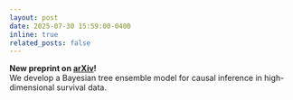 ```yaml
---
layout: post
date: 2025-07-30 15:59:00-0400
inline: true
related_posts: false
---
```



**New preprint on [arXiv](https://arxiv.org/abs/2507.22004)!**  
We develop a Bayesian tree ensemble model for causal inference in high-dimensional survival data.